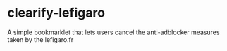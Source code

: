 # clearify-lefigaro
A simple bookmarklet that lets users cancel the anti-adblocker measures taken by the lefigaro.fr
